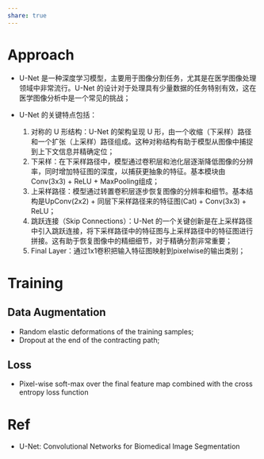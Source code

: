 ```yaml
---
share: true
---
```


# Approach
- U-Net 是一种深度学习模型，主要用于图像分割任务，尤其是在医学图像处理领域中非常流行。U-Net 的设计对于处理具有少量数据的任务特别有效，这在医学图像分析中是一个常见的挑战；

- U-Net 的关键特点包括：
	1. 对称的 U 形结构：U-Net 的架构呈现 U 形，由一个收缩（下采样）路径和一个扩张（上采样）路径组成。这种对称结构有助于模型从图像中捕捉到上下文信息并精确定位；
	2. 下采样：在下采样路径中，模型通过卷积层和池化层逐渐降低图像的分辨率，同时增加特征图的深度，以捕获更抽象的特征。基本模块由Conv(3x3) + ReLU + MaxPooling组成；
	3. 上采样路径：模型通过转置卷积层逐步恢复图像的分辨率和细节。基本结构是UpConv(2x2) + 同层下采样路径来的特征图(Cat) + Conv(3x3) + ReLU；    
	4. 跳跃连接（Skip Connections）：U-Net 的一个关键创新是在上采样路径中引入跳跃连接，将下采样路径中的特征图与上采样路径中的特征图进行拼接。这有助于恢复图像中的精细细节，对于精确分割非常重要；
	5. Final Layer：通过1x1卷积把输入特征图映射到pixelwise的输出类别；

# Training

## Data Augmentation

- Random elastic deformations of the training samples;
- Dropout at the end of the contracting path;

## Loss

-  Pixel-wise soft-max over the final feature map combined with the cross entropy loss function

# Ref

- U-Net: Convolutional Networks for Biomedical Image Segmentation